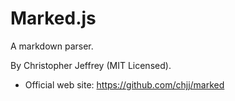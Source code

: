 # Marked.js

A markdown parser.

By Christopher Jeffrey (MIT Licensed).

* Official web site: https://github.com/chjj/marked
